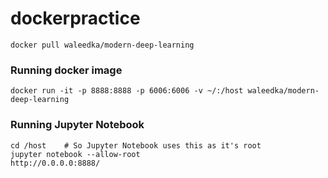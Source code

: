 # dockerpractice

```docker pull waleedka/modern-deep-learning```

### Running docker image

`docker run -it -p 8888:8888 -p 6006:6006 -v ~/:/host waleedka/modern-deep-learning`

### Running Jupyter Notebook
```
cd /host    # So Jupyter Notebook uses this as it's root
jupyter notebook --allow-root
http://0.0.0.0:8888/


```

